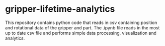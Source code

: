 # gripper-lifetime-analytics

This repository contains python code that reads in csv containing position and rotational data of the gripper and part. The .ipynb file reads in the most up to date csv file and performs simple data processing, visualization and analytics.

